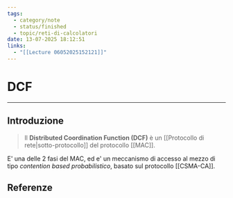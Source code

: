 ```yaml
---
tags:
  - category/note
  - status/finished
  - topic/reti-di-calcolatori
date: 13-07-2025 18:12:51
links:
  - "[[Lecture 06052025152121]]"
---
```

# DCF
---
## Introduzione
> Il **Distributed Coordination Function (DCF)** è un [[Protocollo di rete|sotto-protocollo]] del protocollo [[MAC]].

E' una delle 2 fasi del MAC, ed e' un meccanismo di accesso al mezzo di tipo _contention based probabilistico_, basato sul protocollo [[CSMA-CA]].

## Referenze
